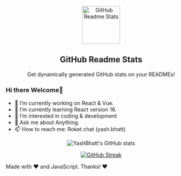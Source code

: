 <p align="center">
 <img width="100px" src="https://res.cloudinary.com/anuraghazra/image/upload/v1594908242/logo_ccswme.svg" align="center" alt="GitHub Readme Stats" />
 <h2 align="center">GitHub Readme Stats</h2> 
 <p align="center">Get dynamically generated GitHub stats on your READMEs!</p>

### Hi there Welcome👋

- 🔭 I’m currently working on React & Vue.
- 🌱 I’m currently learning React version 16.
- 👀 I’m interested in coding & development
- 💬 Ask me about Anything.
- 📫 How to reach me: Roket chat (yash.bhatt)

<div align="center" width="100%">
 
 ![YashBhatt's GitHub stats](https://github-readme-stats.vercel.app/api?username=yashbhatt-theone&hide=issues&show_icons=true)
 
[![GitHub Streak](http://github-readme-streak-stats.herokuapp.com?user=yashbhatt-theone&theme=react)](https://git.io/streak-stats)

 </div>
 
 Made with :heart: and JavaScript.
 Thanks! :heart:
 
<!--
**yashbhatt-theone/yashbhatt-theone** is a ✨ _special_ ✨ repository because its `README.md` (this file) appears on your GitHub profile.
Here are some ideas to get you started:
-->
